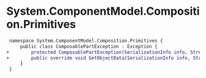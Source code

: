 # System.ComponentModel.Composition.Primitives

``` diff
 namespace System.ComponentModel.Composition.Primitives {
     public class ComposablePartException : Exception {
+        protected ComposablePartException(SerializationInfo info, StreamingContext context);
+        public override void GetObjectData(SerializationInfo info, StreamingContext context);
     }
 }
```
